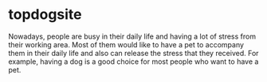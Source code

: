 # topdogsite
Nowadays, people are busy in their daily life and having a lot of stress from their working area. Most of them would like to have a pet to accompany them in their daily life and also can release the stress that they received.  For example, having a dog is a good choice for most people who want to have a pet.
